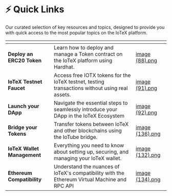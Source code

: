 # ⚡ Quick Links

Our curated selection of key resources and topics, designed to provide you with quick access to the most popular topics on the IoTeX platform.&#x20;

<table data-view="cards"><thead><tr><th></th><th></th><th data-hidden data-card-cover data-type="files"></th></tr></thead><tbody><tr><td><strong>Deploy an ERC20 Token</strong></td><td>Learn how to deploy and manage a Token contract on the IoTeX platform using Hardhat.</td><td><a href="../.gitbook/assets/image (88).png">image (88).png</a></td></tr><tr><td><strong>IoTeX Testnet Faucet</strong></td><td>Access free IOTX tokens for the IoTeX testnet, testing transactions without using real assets.</td><td><a href="../.gitbook/assets/image (91).png">image (91).png</a></td></tr><tr><td><strong>Launch your DApp</strong></td><td>Navigate the essential steps to seamlessly introduce your DApp in the IoTeX Ecosystem</td><td><a href="../.gitbook/assets/image (92).png">image (92).png</a></td></tr><tr><td><strong>Bridge your Tokens</strong></td><td>Transfer tokens between IoTeX and other blockchains using the IoTube bridge.</td><td><a href="../.gitbook/assets/image (136).png">image (136).png</a></td></tr><tr><td><strong>IoTeX Wallet Management</strong></td><td>Everything you need to know about setting up, securing, and managing your IoTeX wallet.</td><td><a href="../.gitbook/assets/image (132).png">image (132).png</a></td></tr><tr><td><strong>Ethereum Compatibility</strong></td><td>Understand the nuances of IoTeX's compatibility with the Ethereum Virtual Machine and RPC API</td><td><a href="../.gitbook/assets/image (134).png">image (134).png</a></td></tr></tbody></table>

